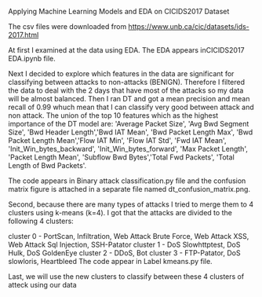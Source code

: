 Applying Machine Learning Models and EDA on CICIDS2017 Dataset

The csv files were downloaded from  https://www.unb.ca/cic/datasets/ids-2017.html 

At first I examined at the data using EDA. The EDA appears inCICIDS2017 EDA.ipynb file. 

Next I decided to explore which features in the data are significant for classifying between attacks to non-attacks (BENIGN). Therefore I filtered the data to deal with the 2 days that have most of the attacks so my data will be almost balanced. Then I ran DT and got a mean precision and mean recall of 0.99 whuch mean that I can classify very good between attack and non attack. 
The union of the top 10 features which as the highest importance of the DT model are:
'Average Packet Size', 'Avg Bwd Segment Size', 'Bwd Header Length','Bwd IAT Mean', 'Bwd Packet Length Max', 'Bwd Packet Length Mean','Flow IAT Min', 'Flow IAT Std', 'Fwd IAT Mean', 'Init_Win_bytes_backward', 'Init_Win_bytes_forward', 'Max Packet Length', 'Packet Length Mean', 'Subflow Bwd Bytes','Total Fwd Packets', 'Total Length of Bwd Packets'. 

The code appears in Binary attack classification.py file and the confusion matrix figure is attached in a separate file named dt_confusion_matrix.png.

Second, because there are many types of attacks I tried to merge them to 4 clusters using k-means (k=4). 
I got that the attacks are divided to the following 4 clusters:

cluster 0 - PortScan, Infiltration, Web Attack Brute Force, Web Attack XSS, Web Attack Sql Injection, SSH-Patator 
cluster 1 - DoS Slowhttptest, DoS Hulk, DoS GoldenEye 
cluster 2 - DDoS, Bot 
cluster 3 - FTP-Patator, DoS slowloris, Heartbleed 
The code appear in Label kmeans.py file.

Last, we will use the new clusters to classify between these 4 clusters of atteck using our data
